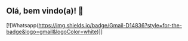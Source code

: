 ## Olá, bem vindo(a)! 👋
[![Whatsapp(https://img.shields.io/badge/Gmail-D14836?style=for-the-badge&logo=gmail&logoColor=white)]]
